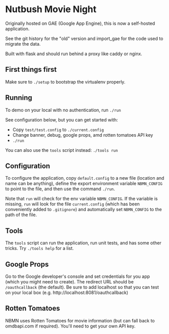 # Nutbush Movie Night

Originally hosted on GAE (Google App Engine), this is now a self-hosted
application.

See the git history for the "old" version and import_gae for the code used
to migrate the data.

Built with flask and should run behind a proxy like caddy or nginx.

## First things first

Make sure to `./setup` to bootstrap the virtualenv properly.

## Running

To demo on your local with no authentication, run `./run`

See configuration below, but you can get started with:

 * Copy `test/test.config` to `./current.config`
 * Change banner, debug, google props, amd rotten tomatoes API key
 * `./run`

You can also use the `tools` script instead: `./tools run`

## Configuration

To configure the application, copy `default.config` to a new file (location
and name can be anything), define the export environment variable
`NBMN_CONFIG` to point to the file, and then use the command `./run`.

Note that `run` will check for the env variable `NBMN_CONFIG`. If the
variable is missing, `run` will look for the file `current.config` (which has
been conveniently added to `.gitignore`) and automatically set `NBMN_CONFIG`
to the path of the file.

## Tools

The `tools` script can run the application, run unit tests, and has some other
tricks. Try `./tools help` for a list.

## Google Props

Go to the Google developer's console and set credentials for you app (which
you might need to create). The redirect URL should be `/oauthcallback` (the
default). Be sure to add localhost so that you can test on your local box
(e.g. http://localhost:8081/oauthcallback)

## Rotten Tomatoes

NBMN uses Rotten Tomatoes for movie information (but can fall back to
omdbapi.com if required). You'll need to get your own API key.
